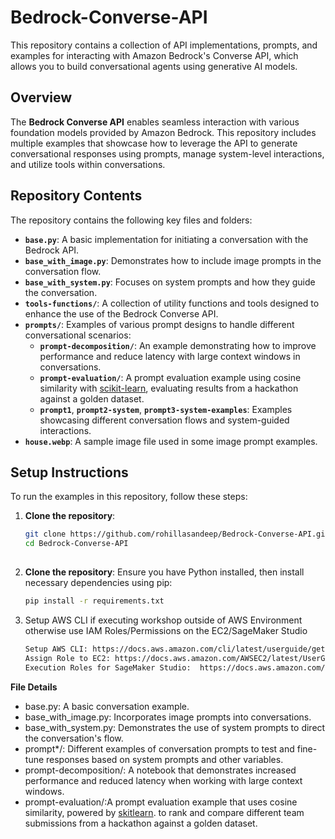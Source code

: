 # Bedrock-Converse-API

This repository contains a collection of API implementations, prompts, and examples for interacting with Amazon Bedrock's Converse API, which allows you to build conversational agents using generative AI models.

## Overview
The **Bedrock Converse API** enables seamless interaction with various foundation models provided by Amazon Bedrock. This repository includes multiple examples that showcase how to leverage the API to generate conversational responses using prompts, manage system-level interactions, and utilize tools within conversations.

## Repository Contents
The repository contains the following key files and folders:

- **`base.py`**: A basic implementation for initiating a conversation with the Bedrock API.
- **`base_with_image.py`**: Demonstrates how to include image prompts in the conversation flow.
- **`base_with_system.py`**: Focuses on system prompts and how they guide the conversation.
- **`tools-functions/`**: A collection of utility functions and tools designed to enhance the use of the Bedrock Converse API.
- **`prompts/`**: Examples of various prompt designs to handle different conversational scenarios:
  - **`prompt-decomposition/`**: An example demonstrating how to improve performance and reduce latency with large context windows in conversations.
  - **`prompt-evaluation/`**: A prompt evaluation example using cosine similarity with [scikit-learn](https://scikit-learn.org/), evaluating results from a hackathon against a golden dataset.
  - **`prompt1`**, **`prompt2-system`**, **`prompt3-system-examples`**: Examples showcasing different conversation flows and system-guided interactions.
- **`house.webp`**: A sample image file used in some image prompt examples.

## Setup Instructions
To run the examples in this repository, follow these steps:

1. **Clone the repository**:
   ```bash
   git clone https://github.com/rohillasandeep/Bedrock-Converse-API.git
   cd Bedrock-Converse-API
  
2. **Clone the repository**: Ensure you have Python installed, then install necessary dependencies using pip:
    ```bash
    pip install -r requirements.txt

3. Setup AWS CLI if executing workshop outside of AWS Environment otherwise use IAM Roles/Permissions on the EC2/SageMaker Studio
   ```bash
   Setup AWS CLI: https://docs.aws.amazon.com/cli/latest/userguide/getting-started-quickstart.html
   Assign Role to EC2: https://docs.aws.amazon.com/AWSEC2/latest/UserGuide/iam-roles-for-amazon-ec2.html#generate-policy-for-iam-role
   Execution Roles for SageMaker Studio:  https://docs.aws.amazon.com/sagemaker/latest/dg/sagemaker-roles.html

**File Details**

- base.py: A basic conversation example.
- base_with_image.py: Incorporates image prompts into conversations.
- base_with_system.py: Demonstrates the use of system prompts to direct the conversation's flow.
- prompt*/: Different examples of conversation prompts to test and fine-tune responses based on system prompts and other variables.
- prompt-decomposition/: A notebook that demonstrates increased performance and reduced latency when working with large context windows.
- prompt-evaluation/:A prompt evaluation example that uses cosine similarity, powered by [skitlearn](https://scikit-learn.org/). to rank and compare different team submissions from a hackathon against a golden dataset.
